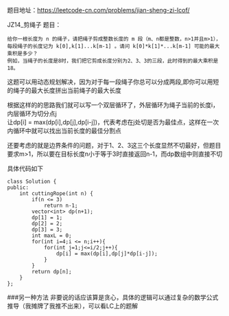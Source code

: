 题目地址：https://leetcode-cn.com/problems/jian-sheng-zi-lcof/  

JZ14_剪绳子 题目：  
```
给你一根长度为 n 的绳子，请把绳子剪成整数长度的 m 段（m、n都是整数，n>1并且m>1），  
每段绳子的长度记为 k[0],k[1]...k[m-1] 。请问 k[0]*k[1]*...k[m-1] 可能的最大乘积是多少？  
例如，当绳子的长度是8时，我们把它剪成长度分别为2、3、3的三段，此时得到的最大乘积是18。  
```
这题可以用动态规划解决，因为对于每一段绳子你总可以分成两段,即你可以用短的绳子的最大长度拼出当前绳子的最大长度  
  
根据这样的的思路我们就可以写一个双层循环了，外层循环为绳子当前的长度i，内层循环为切分点j  
让dp[i] = max(dp[i],dp[j],dp[i-j])，代表考虑在j处切是否为最佳点，这样在一次内循环中就可以找出当前长度的最佳分割点  

还要考虑的就是边界条件的问题，对于1、2、3这三个长度显然不切最好，但题目要求m>1，所以要在目标长度n小于等于3时直接返回n-1，而dp数组中则直接不切  

具体代码如下
```
class Solution {
public:
    int cuttingRope(int n) {
        if(n <= 3)
            return n-1;
        vector<int> dp(n+1);
        dp[1] = 1;
        dp[2] = 2;
        dp[3] = 3;
        int maxL = 0;
        for(int i=4;i <= n;i++){
            for(int j=1;j<=i/2;j++){
                dp[i] = max(dp[i],dp[j]*dp[i-j]);
            }
        }
        return dp[n];
    }
};
```
###另一种方法
非要说的话应该算是贪心，具体的逻辑可以通过复杂的数学公式推导（我摊牌了我推不出来），可以看LC上的题解  







